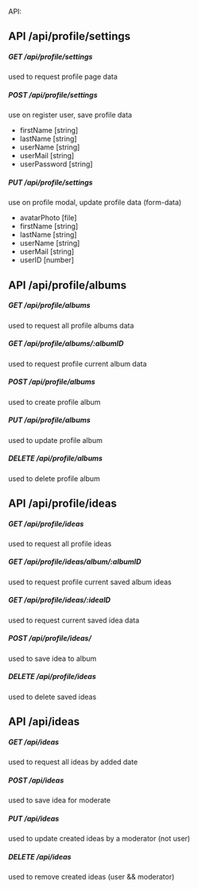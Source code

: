 API:

## API /api/profile/settings

##### GET /api/profile/settings
used to request profile page data
##### POST /api/profile/settings
use on register user, save profile data
- firstName [string]
- lastName [string]
- userName [string]
- userMail [string]
- userPassword [string]
##### PUT /api/profile/settings
use on profile modal, update profile data (form-data)
- avatarPhoto [file]
- firstName [string]
- lastName [string]
- userName [string]
- userMail [string]
- userID [number]

## API /api/profile/albums

##### GET /api/profile/albums
used to request all profile albums data
##### GET /api/profile/albums/:albumID
used to request profile current album data
##### POST /api/profile/albums
used to create profile album
##### PUT /api/profile/albums
used to update profile album
##### DELETE /api/profile/albums
used to delete profile album

## API /api/profile/ideas

##### GET /api/profile/ideas
used to request all profile ideas
##### GET /api/profile/ideas/album/:albumID
used to request profile current saved album ideas
##### GET /api/profile/ideas/:ideaID
used to request current saved idea data
##### POST /api/profile/ideas/
used to save idea to album
##### DELETE /api/profile/ideas
used to delete saved ideas

## API /api/ideas

##### GET /api/ideas
used to request all ideas by added date


##### POST /api/ideas
used to save idea for moderate
##### PUT /api/ideas
used to update created ideas by a moderator (not user)
##### DELETE /api/ideas
used to remove created ideas (user && moderator)

